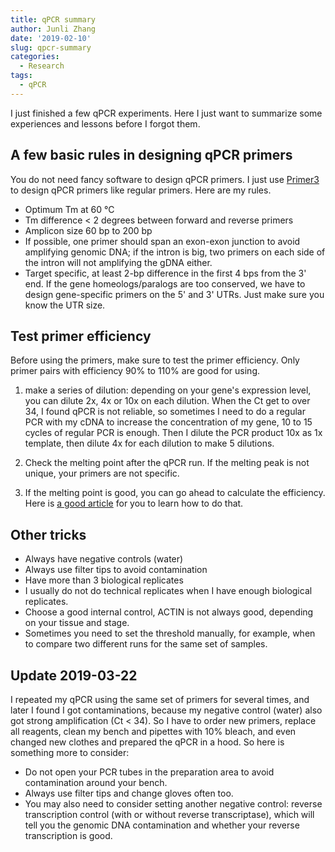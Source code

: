 ```yaml
---
title: qPCR summary
author: Junli Zhang
date: '2019-02-10'
slug: qpcr-summary
categories:
  - Research
tags:
  - qPCR
---
```


I just finished a few qPCR experiments. Here I just want to summarize some experiences and lessons before I forgot them.

## A few basic rules in designing qPCR primers
You do not need fancy software to design qPCR primers. I just use [Primer3](http://primer3.ut.ee/) to design qPCR primers like regular primers. Here are my rules.

- Optimum Tm at 60 °C
- Tm difference < 2 degrees between forward and reverse primers
- Amplicon size 60 bp to 200 bp
- If possible, one primer should span an exon-exon junction to avoid amplifying genomic DNA; if the intron is big, two primers on each side of the intron will not amplifying the gDNA either.
- Target specific, at least 2-bp difference in the first 4 bps from the 3' end. If the gene homeologs/paralogs are too conserved, we have to design gene-specific primers on the 5' and 3' UTRs. Just make sure you know the UTR size.

## Test primer efficiency
Before using the primers, make sure to test the primer efficiency. Only primer pairs with efficiency 90% to 110% are good for using.

1. make a series of dilution: depending on your gene's expression level, you can dilute 2x, 4x or 10x on each dilution. When the Ct get to over 34, I found qPCR is not reliable, so sometimes I need to do a regular PCR with my cDNA to increase the concentration of my gene, 10 to 15 cycles of regular PCR is enough. Then I dilute the PCR product 10x as 1x template, then dilute 4x for each dilution to make 5 dilutions.

1. Check the melting point after the qPCR run. If the melting peak is not unique, your primers are not specific.

1. If the melting point is good, you can go ahead to calculate the efficiency. Here is [a good article](https://biosistemika.com/blog/qpcr-efficiency-over-100/) for you to learn how to do that.

## Other tricks
- Always have negative controls (water)
- Always use filter tips to avoid contamination
- Have more than 3 biological replicates
- I usually do not do technical replicates when I have enough biological replicates.
- Choose a good internal control, ACTIN is not always good, depending on your tissue and stage.
- Sometimes you need to set the threshold manually, for example, when to compare two different runs for the same set of samples.

## Update 2019-03-22

I repeated my qPCR using the same set of primers for several times, and later I found I got contaminations, because my negative control (water) also got strong amplification (Ct < 34). So I have to order new primers, replace all reagents, clean my bench and pipettes with 10% bleach, and even changed new clothes and prepared the qPCR in a hood. So here is something more to consider:

- Do not open your PCR tubes in the preparation area to avoid contamination around your bench.
- Always use filter tips and change gloves often too.
- You may also need to consider setting another negative control: reverse transcription control (with or without reverse transcriptase), which will tell you the genomic DNA contamination and whether your reverse transcription is good.

